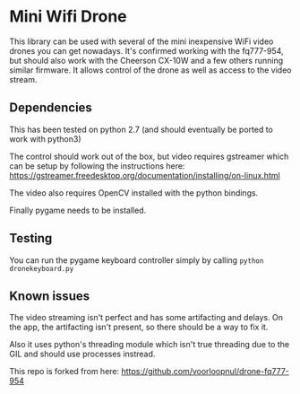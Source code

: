 # Mini Wifi Drone
This library can be used with several of the mini inexpensive WiFi video drones you can get nowadays.  It's confirmed working with the fq777-954, but should also work with the Cheerson CX-10W and a few others running similar firmware.  It allows control of the drone as well as access to the video stream.

## Dependencies
This has been tested on python 2.7 (and should eventually be ported to work with python3)

The control should work out of the box, but video requires gstreamer which can be setup by following the instructions here: https://gstreamer.freedesktop.org/documentation/installing/on-linux.html

The video also requires OpenCV installed with the python bindings.

Finally pygame needs to be installed.

## Testing
You can run the pygame keyboard controller simply by calling `python dronekeyboard.py` 

## Known issues
The video streaming isn't perfect and has some artifacting and delays.  On the app, the artifacting isn't present, so there should be a way to fix it.  

Also it uses python's threading module which isn't true threading due to the GIL and should use processes instread.

This repo is forked from here: https://github.com/voorloopnul/drone-fq777-954

